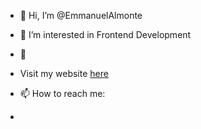 - 👋 Hi, I’m @EmmanuelAlmonte
- 👀 I’m interested in Frontend Development
- 🌱 
- Visit my website [here](http://emmanuelalmonte.com/)
- 📫 How to reach me: 

- 

<!---
EmmanuelAlm/EmmanuelAlm is a ✨ special ✨ repository because its `README.md` (this file) appears on your GitHub profile.
You can click the Preview link to take a look at your changes.
- Connect with me on [LinkedIn](https://www.linkedin.com/in/emmanuel-almonte-6b066b189/)
--->
